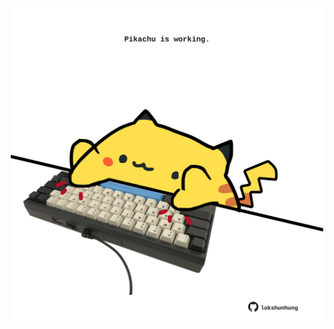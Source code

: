 <!-- built at 04/03/2024, 06:10:10 UTC -->
<p align="center">
  <img width="500" height="500" src="./ReadmeImage.svg">
</p>
